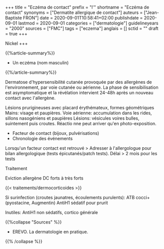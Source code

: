 +++
title = "Eczéma de contact"
prefix = "l'"
shortname = "Eczéma de contact"
synonyms = ["Dermatite allergique de contact"]
auteurs = ["Jean-Baptiste FRON"]
date = 2020-09-01T10:58:41+02:00
publishdate = 2020-09-01
lastmod = 2020-09-01
categories = ["dermatologie"]
guidelineyears = "2000"
sources = ["FMC"]
tags = ["eczema"]
anglais = []
sctid = ""
draft = true
+++

Nickel +++

{{%article-summary%}}

- Un eczéma (nom masculin)

{{%/article-summary%}}

Dermatose d'hypersensibilité cutanée provoquée par des allergènes de l'environnement, par voie cutanée ou aérienne.
La phase de sensibilisation est asymptomatique et la révélation intervient 24-48h après un nouveau contact avec l'allergène.

Lésions prurigineuses avec placard érythémateux, formes géométriques
Mains: visage et paupières.
Voie aérienne: accumulation dans les rides, sillons nasogéniens et paupières
Lésions: vésicules voires bulles, suintement puis croutes.
Réactio nne peut arriver qu'en photo-exposition.

- Facteur de contact (bijoux, pulvérisations)
- Chronologie des événements

Lorsqu'un facteur contact est retrouvé > Adresser à l'allergologue pour bilan allergologique (tests épicutanés/patch tests).
Délai > 2 mois pour les tests

Traitement

Eviction allergène
DC forts à très forts

{{< traitements/dermocorticoides >}}

Si surinfection (croutes jaunatres, écoulements purulents): ATB cocci+ (pyostacine, Augmentin)
AntiH1 sédatif pour prurit

Inutiles: AntiH1 non sédatifs, cortico générale

{{%collapse "Sources" %}}

- EREVO. La dermatologie en pratique.

{{% /collapse %}}
